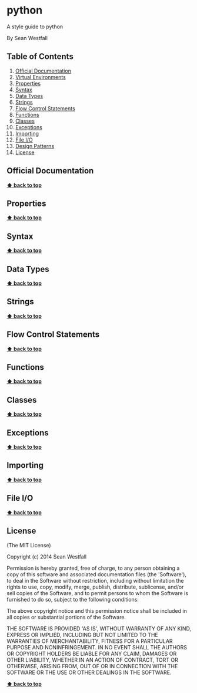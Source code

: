 python
========

A style guide to python

By Sean Westfall

## Table of Contents
  1. [Official Documentation](#official-documentation)
  1. [Virtual Environments](#virtual-environments)
  1. [Properties](#properties)
  1. [Syntax](#syntax)
  1. [Data Types](#data-types)
  1. [Strings](#strings)
  1. [Flow Control Statements](#flow-control-statements)
  1. [Functions](#functions)
  1. [Classes](#classes)
  1. [Exceptions](#exceptions)
  1. [Importing](#importing)
  1. [File I/O](#file-i/0)
  1. [Design Patterns](#design-patterns)
  1. [License](#license)

## Official Documentation

**[⬆ back to top](#table-of-contents)**

## Properties

**[⬆ back to top](#table-of-contents)**

## Syntax

**[⬆ back to top](#table-of-contents)**

## Data Types

**[⬆ back to top](#table-of-contents)**

## Strings

**[⬆ back to top](#table-of-contents)**

## Flow Control Statements

**[⬆ back to top](#table-of-contents)**

## Functions

**[⬆ back to top](#table-of-contents)**

## Classes

**[⬆ back to top](#table-of-contents)**

## Exceptions

**[⬆ back to top](#table-of-contents)**

## Importing

**[⬆ back to top](#table-of-contents)**

## File I/O

**[⬆ back to top](#table-of-contents)**

## License

(The MIT License)

Copyright (c) 2014 Sean Westfall

Permission is hereby granted, free of charge, to any person obtaining
a copy of this software and associated documentation files (the
'Software'), to deal in the Software without restriction, including
without limitation the rights to use, copy, modify, merge, publish,
distribute, sublicense, and/or sell copies of the Software, and to
permit persons to whom the Software is furnished to do so, subject to
the following conditions:

The above copyright notice and this permission notice shall be
included in all copies or substantial portions of the Software.

THE SOFTWARE IS PROVIDED 'AS IS', WITHOUT WARRANTY OF ANY KIND,
EXPRESS OR IMPLIED, INCLUDING BUT NOT LIMITED TO THE WARRANTIES OF
MERCHANTABILITY, FITNESS FOR A PARTICULAR PURPOSE AND NONINFRINGEMENT.
IN NO EVENT SHALL THE AUTHORS OR COPYRIGHT HOLDERS BE LIABLE FOR ANY
CLAIM, DAMAGES OR OTHER LIABILITY, WHETHER IN AN ACTION OF CONTRACT,
TORT OR OTHERWISE, ARISING FROM, OUT OF OR IN CONNECTION WITH THE
SOFTWARE OR THE USE OR OTHER DEALINGS IN THE SOFTWARE.

**[⬆ back to top](#table-of-contents)**
